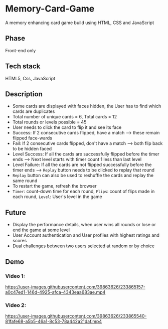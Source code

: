 # Memory-Card-Game
A memory enhancing card game build using HTML, CSS and JavaScript

## Phase
Front-end only

## Tech stack
HTML5, Css, JavaScript

## Description
  - Some cards are displayed with faces hidden, the User has to find which cards are duplicates
  - Total number of unique cards = 6, Total cards = 12
  - Total rounds or levels possible = 45
  - User needs to click the card to flip it and see its face
  - Success: If 2 consecutive cards flipped, have a match --> these remain flipped face-wards
  - Fail: If 2 consecutive cards flipped, don't have a match --> both flip back to be hidden faced
  - Level Success: If all the cards are successfully flipped before the timer ends --> Next level starts with timer count 1 less than last level
  - Level Failure: If all the cards are not flipped successfully before the timer ends --> `Replay` button needs to be clicked to replay that round
  - `Replay` button can also be used to reshuffle the cards and replay the same round
  - To restart the game, refresh the browser
  - `Timer`: count-down time for each round, `Flips`: count of flips made in each round, `Level`: User's level in the game
  
## Future
  - Display the performance details, when user wins all rounds or lose or end the game at some level
  - User Account authentication and User profiles with highest ratings and scores
  - Dual challenges between two users selected at random or by choice

## Demo
### Video 1:

https://user-images.githubusercontent.com/39863626/233865157-a0c47ed1-146d-4925-afca-4343eaa683ae.mp4

### Video 2:

https://user-images.githubusercontent.com/39863626/233865540-81fafe68-a5b5-46a1-8c53-78a442a21daf.mp4


